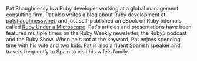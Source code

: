 Pat Shaughnessy is a Ruby developer working at a global management consulting firm. Pat also writes a blog about Ruby development at [patshaughnessy.net](http://patshaughnessy.net), and just self-published an eBook on Ruby internals called [Ruby Under a Microscope](http://patshaughnessy.net/ruby-under-a-microscope). Pat's articles and presentations have been featured multiple times on the Ruby Weekly newsletter, the Ruby5 podcast and the Ruby Show. When he's not at the keyword, Pat enjoys spending time with his wife and two kids. Pat is also a fluent Spanish speaker and travels frequently to Spain to visit his wife's family.
